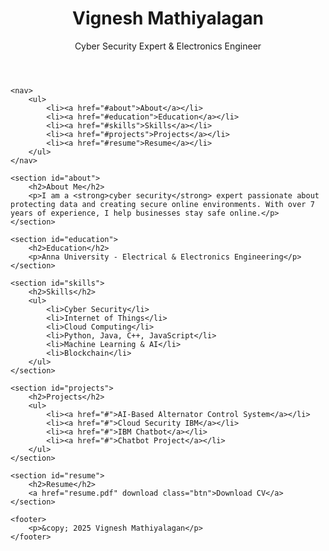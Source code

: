 <!DOCTYPE html>
<html lang="en">
<head>
    <meta charset="UTF-8">
    <meta name="viewport" content="width=device-width, initial-scale=1.0">
    <title>Vignesh Mathiyalagan - Portfolio</title>
    <link rel="stylesheet" href="styles.css">
</head>
<body>
    <header>
        <h1>Vignesh Mathiyalagan</h1>
        <p>Cyber Security Expert & Electronics Engineer</p>
    </header>

    <nav>
        <ul>
            <li><a href="#about">About</a></li>
            <li><a href="#education">Education</a></li>
            <li><a href="#skills">Skills</a></li>
            <li><a href="#projects">Projects</a></li>
            <li><a href="#resume">Resume</a></li>
        </ul>
    </nav>

    <section id="about">
        <h2>About Me</h2>
        <p>I am a <strong>cyber security</strong> expert passionate about protecting data and creating secure online environments. With over 7 years of experience, I help businesses stay safe online.</p>
    </section>

    <section id="education">
        <h2>Education</h2>
        <p>Anna University - Electrical & Electronics Engineering</p>
    </section>

    <section id="skills">
        <h2>Skills</h2>
        <ul>
            <li>Cyber Security</li>
            <li>Internet of Things</li>
            <li>Cloud Computing</li>
            <li>Python, Java, C++, JavaScript</li>
            <li>Machine Learning & AI</li>
            <li>Blockchain</li>
        </ul>
    </section>

    <section id="projects">
        <h2>Projects</h2>
        <ul>
            <li><a href="#">AI-Based Alternator Control System</a></li>
            <li><a href="#">Cloud Security IBM</a></li>
            <li><a href="#">IBM Chatbot</a></li>
            <li><a href="#">Chatbot Project</a></li>
        </ul>
    </section>

    <section id="resume">
        <h2>Resume</h2>
        <a href="resume.pdf" download class="btn">Download CV</a>
    </section>

    <footer>
        <p>&copy; 2025 Vignesh Mathiyalagan</p>
    </footer>
</body>
</html>
 
